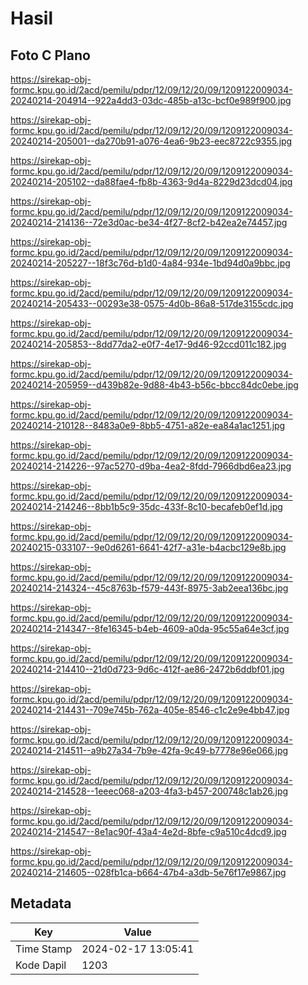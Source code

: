 # Hasil

## Foto C Plano

https://sirekap-obj-formc.kpu.go.id/2acd/pemilu/pdpr/12/09/12/20/09/1209122009034-20240214-204914--922a4dd3-03dc-485b-a13c-bcf0e989f900.jpg

https://sirekap-obj-formc.kpu.go.id/2acd/pemilu/pdpr/12/09/12/20/09/1209122009034-20240214-205001--da270b91-a076-4ea6-9b23-eec8722c9355.jpg

https://sirekap-obj-formc.kpu.go.id/2acd/pemilu/pdpr/12/09/12/20/09/1209122009034-20240214-205102--da88fae4-fb8b-4363-9d4a-8229d23dcd04.jpg

https://sirekap-obj-formc.kpu.go.id/2acd/pemilu/pdpr/12/09/12/20/09/1209122009034-20240214-214136--72e3d0ac-be34-4f27-8cf2-b42ea2e74457.jpg

https://sirekap-obj-formc.kpu.go.id/2acd/pemilu/pdpr/12/09/12/20/09/1209122009034-20240214-205227--18f3c76d-b1d0-4a84-934e-1bd94d0a9bbc.jpg

https://sirekap-obj-formc.kpu.go.id/2acd/pemilu/pdpr/12/09/12/20/09/1209122009034-20240214-205433--00293e38-0575-4d0b-86a8-517de3155cdc.jpg

https://sirekap-obj-formc.kpu.go.id/2acd/pemilu/pdpr/12/09/12/20/09/1209122009034-20240214-205853--8dd77da2-e0f7-4e17-9d46-92ccd011c182.jpg

https://sirekap-obj-formc.kpu.go.id/2acd/pemilu/pdpr/12/09/12/20/09/1209122009034-20240214-205959--d439b82e-9d88-4b43-b56c-bbcc84dc0ebe.jpg

https://sirekap-obj-formc.kpu.go.id/2acd/pemilu/pdpr/12/09/12/20/09/1209122009034-20240214-210128--8483a0e9-8bb5-4751-a82e-ea84a1ac1251.jpg

https://sirekap-obj-formc.kpu.go.id/2acd/pemilu/pdpr/12/09/12/20/09/1209122009034-20240214-214226--97ac5270-d9ba-4ea2-8fdd-7966dbd6ea23.jpg

https://sirekap-obj-formc.kpu.go.id/2acd/pemilu/pdpr/12/09/12/20/09/1209122009034-20240214-214246--8bb1b5c9-35dc-433f-8c10-becafeb0ef1d.jpg

https://sirekap-obj-formc.kpu.go.id/2acd/pemilu/pdpr/12/09/12/20/09/1209122009034-20240215-033107--9e0d6261-6641-42f7-a31e-b4acbc129e8b.jpg

https://sirekap-obj-formc.kpu.go.id/2acd/pemilu/pdpr/12/09/12/20/09/1209122009034-20240214-214324--45c8763b-f579-443f-8975-3ab2eea136bc.jpg

https://sirekap-obj-formc.kpu.go.id/2acd/pemilu/pdpr/12/09/12/20/09/1209122009034-20240214-214347--8fe16345-b4eb-4609-a0da-95c55a64e3cf.jpg

https://sirekap-obj-formc.kpu.go.id/2acd/pemilu/pdpr/12/09/12/20/09/1209122009034-20240214-214410--21d0d723-9d6c-412f-ae86-2472b6ddbf01.jpg

https://sirekap-obj-formc.kpu.go.id/2acd/pemilu/pdpr/12/09/12/20/09/1209122009034-20240214-214431--709e745b-762a-405e-8546-c1c2e9e4bb47.jpg

https://sirekap-obj-formc.kpu.go.id/2acd/pemilu/pdpr/12/09/12/20/09/1209122009034-20240214-214511--a9b27a34-7b9e-42fa-9c49-b7778e96e066.jpg

https://sirekap-obj-formc.kpu.go.id/2acd/pemilu/pdpr/12/09/12/20/09/1209122009034-20240214-214528--1eeec068-a203-4fa3-b457-200748c1ab26.jpg

https://sirekap-obj-formc.kpu.go.id/2acd/pemilu/pdpr/12/09/12/20/09/1209122009034-20240214-214547--8e1ac90f-43a4-4e2d-8bfe-c9a510c4dcd9.jpg

https://sirekap-obj-formc.kpu.go.id/2acd/pemilu/pdpr/12/09/12/20/09/1209122009034-20240214-214605--028fb1ca-b664-47b4-a3db-5e76f17e9867.jpg


## Metadata

| Key        | Value               |
| ---------- | ------------------- |
| Time Stamp | 2024-02-17 13:05:41 |
| Kode Dapil | 1203                |




